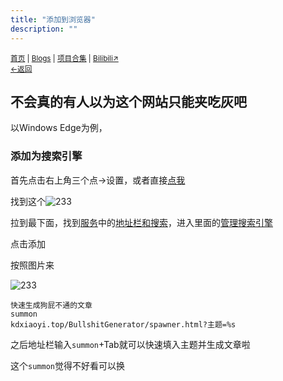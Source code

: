 ```yaml
---
title: "添加到浏览器"
description: ""
---
```

<small id="old_menu"><a href="/">首页</a> | <a href="/blogs">Blogs</a> | <a href="/Project">项目合集</a> | <a href="https://space.bilibili.com/1987247870">Bilibili↗</a><br><a href="./spawner.html">←返回</a></small><br>

## 不会真的有人以为这个网站只能夹吃灰吧
以Windows Edge为例，
### 添加为搜索引擎
首先点击右上角三个点->设置，或者直接[点我](chrome://settings)

找到这个![233](https://s1.ax1x.com/2022/08/21/vyAIyT.png)

拉到最下面，找到[服务](chrome://settings/privacy#:~:text=%E5%A2%9E%E5%BC%BA%E5%AE%89%E5%85%A8%E6%80%A7-,%E6%9C%8D%E5%8A%A1,-Microsoft%20Edge%20%E5%8F%AF%E8%83%BD)中的[地址栏和搜索](chrome://settings/search)，进入里面的[管理搜索引擎](chrome://settings/searchEngines)

点击添加

按照图片来

![233](https://s1.ax1x.com/2022/08/21/vyAbTJ.png)

```
快速生成狗屁不通的文章
summon
kdxiaoyi.top/BullshitGenerator/spawner.html?主题=%s
```

之后地址栏输入`summon`+Tab就可以快速填入主题并生成文章啦

这个`summon`觉得不好看可以换

<script src="https://unpkg.com/sober@0.3.2/dist/sober.min.js"></script><script src="https://rs.kdxiaoyi.top/res/scripts/js/md-newUI-render.js"></script>